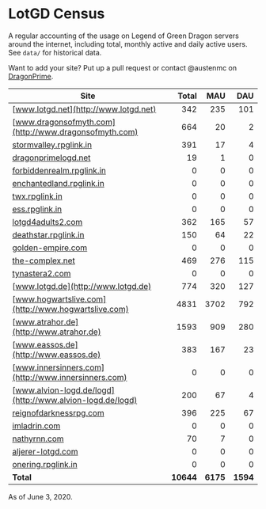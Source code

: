 # LotGD Census
A regular accounting of the usage on Legend of Green Dragon servers around the internet, including total, monthly active and daily active users. See `data/` for historical data.

Want to add your site? Put up a pull request or contact @austenmc on [DragonPrime](http://dragonprime.net).


Site | Total | MAU | DAU
--- | ---:| ---:| ---:
[www.lotgd.net](http://www.lotgd.net)|342|235|101
[www.dragonsofmyth.com](http://www.dragonsofmyth.com)|664|20|2
[stormvalley.rpglink.in](http://stormvalley.rpglink.in)|391|17|4
[dragonprimelogd.net](http://dragonprimelogd.net)|19|1|0
[forbiddenrealm.rpglink.in](http://forbiddenrealm.rpglink.in)|0|0|0
[enchantedland.rpglink.in](http://enchantedland.rpglink.in)|0|0|0
[twx.rpglink.in](http://twx.rpglink.in)|0|0|0
[ess.rpglink.in](http://ess.rpglink.in)|0|0|0
[lotgd4adults2.com](http://lotgd4adults2.com)|362|165|57
[deathstar.rpglink.in](http://deathstar.rpglink.in)|150|64|22
[golden-empire.com](http://golden-empire.com)|0|0|0
[the-complex.net](http://the-complex.net)|469|276|115
[tynastera2.com](http://tynastera2.com)|0|0|0
[www.lotgd.de](http://www.lotgd.de)|774|320|127
[www.hogwartslive.com](http://www.hogwartslive.com)|4831|3702|792
[www.atrahor.de](http://www.atrahor.de)|1593|909|280
[www.eassos.de](http://www.eassos.de)|383|167|23
[www.innersinners.com](http://www.innersinners.com)|0|0|0
[www.alvion-logd.de/logd](http://www.alvion-logd.de/logd)|200|67|4
[reignofdarknessrpg.com](http://reignofdarknessrpg.com)|396|225|67
[imladrin.com](http://imladrin.com)|0|0|0
[nathyrnn.com](http://nathyrnn.com)|70|7|0
[aljerer-lotgd.com](http://aljerer-lotgd.com)|0|0|0
[onering.rpglink.in](http://onering.rpglink.in)|0|0|0
**Total**|**10644**|**6175**|**1594**

As of June 3, 2020.
